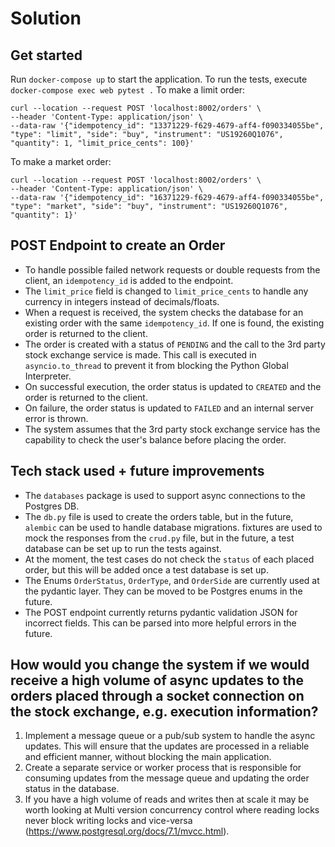 # Solution
## Get started
Run `docker-compose up` to start the application.
To run the tests, execute `docker-compose exec web pytest .`
To make a limit order:
```
curl --location --request POST 'localhost:8002/orders' \
--header 'Content-Type: application/json' \
--data-raw '{"idempotency_id": "13371229-f629-4679-aff4-f090334055be", "type": "limit", "side": "buy", "instrument": "US19260Q1076", "quantity": 1, "limit_price_cents": 100}'
```

To make a market order:
```
curl --location --request POST 'localhost:8002/orders' \
--header 'Content-Type: application/json' \
--data-raw '{"idempotency_id": "16371229-f629-4679-aff4-f090334055be", "type": "market", "side": "buy", "instrument": "US19260Q1076", "quantity": 1}'
```

## POST Endpoint to create an Order
- To handle possible failed network requests or double requests from the client, an `idempotency_id` is added to the endpoint.
- The `limit_price` field is changed to `limit_price_cents` to handle any currency in integers instead of decimals/floats.
- When a request is received, the system checks the database for an existing order with the same `idempotency_id`. If one is found, the existing order is returned to the client.
- The order is created with a status of `PENDING` and the call to the 3rd party stock exchange service is made. This call is executed in `asyncio.to_thread` to prevent it from blocking the Python Global Interpreter.
- On successful execution, the order status is updated to `CREATED` and the order is returned to the client.
- On failure, the order status is updated to `FAILED` and an internal server error is thrown.
- The system assumes that the 3rd party stock exchange service has the capability to check the user's balance before placing the order.

## Tech stack used + future improvements
- The `databases` package is used to support async connections to the Postgres DB.
- The `db.py` file is used to create the orders table, but in the future, `alembic` can be used to handle database migrations.
fixtures are used to mock the responses from the `crud.py` file, but in the future, a test database can be set up to run the tests against.
- At the moment, the test cases do not check the `status` of each placed order, but this will be added once a test database is set up.
- The Enums `OrderStatus`, `OrderType`, and `OrderSide` are currently used at the pydantic layer. They can be moved to be Postgres enums in the future.
- The POST endpoint currently returns pydantic validation JSON for incorrect fields. This can be parsed into more helpful errors in the future.

## How would you change the system if we would receive a high volume of async updates to the orders placed through a socket connection on the stock exchange, e.g. execution information?

1. Implement a message queue or a pub/sub system to handle the async updates. This will ensure that the updates are processed in a reliable and efficient manner, without blocking the main application.
2. Create a separate service or worker process that is responsible for consuming updates from the message queue and updating the order status in the database.
3. If you have a high volume of reads and writes then at scale it may be worth looking at Multi version concurrency control where reading locks never block writing locks and vice-versa (https://www.postgresql.org/docs/7.1/mvcc.html).
